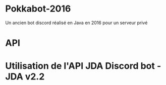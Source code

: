 # Pokkabot-2016
Un ancien bot discord réalisé en Java en 2016 pour un serveur privé

<h1>API<h1>
  Utilisation de l'API JDA Discord bot - JDA v2.2
  
 
